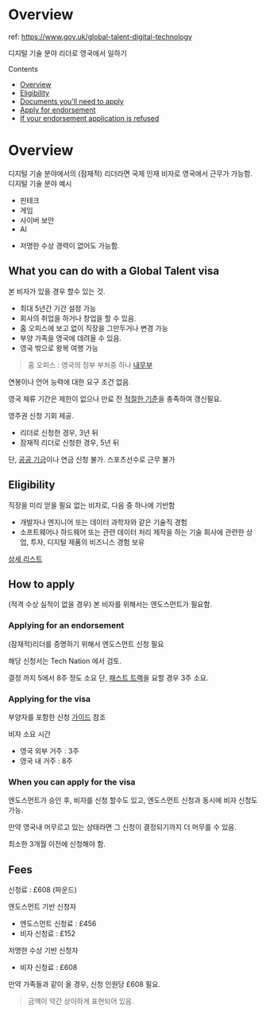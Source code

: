# Overview
ref: https://www.gov.uk/global-talent-digital-technology

디지털 기술 분야 리더로 영국에서 일하기

Contents
- [Overview](./overview)
- [Eligibility](./eligibility)
- [Documents you'll need to apply](./documents)
- [Apply for endorsement](./apply)
- [If your endorsement application is refused](./if_refused)

# Overview
디지털 기술 분야에서의 (잠재적) 리더라면 국제 인재 비자로
영국에서 근무가 가능함.
디지털 기술 분야 예시
 - 핀테크
 - 게임
 - 사이버 보안
 - AI

* 저명한 수상 경력이 없어도 가능함.

## What you can do with a Global Talent visa

본 비자가 있을 경우 할수 있는 것.
- 최대 5년간 기간 설정 가능
- 회사의 취업을 하거나 창업을 할 수 있음.
- 홈 오피스에 보고 없이 직장을 그만두거나 변경 가능
- 부양 가족을 영국에 데려올 수 있음.
- 영국 밖으로 왕복 여행 가능

> 홈 오피스 : 영국의 정부 부처중 하나 [내무부](https://ko.wikipedia.org/wiki/%EC%98%81%EA%B5%AD_%EB%82%B4%EB%AC%B4%EB%B6%80)

연봉이나 언어 능력에 대한 요구 조건 없음.

영국 체류 기간은 제한이 없으나 만료 전 [적절한 기준](https://www.gov.uk/global-talent/extend-your-visa)을 충족하여 갱신필요.

영주권 신청 기회 제공.
- 리더로 신청한 경우, 3년 뒤
- 잠재적 리더로 신청한 경우, 5년 뒤

단, [공공 기금](https://www.gov.uk/government/publications/public-funds--2/public-funds)이나 연금 신청 불가. 스포츠선수로 근무 불가

## Eligibility
직장을 미리 얻을 필요 없는 비자로, 다음 중 하나에 기반함
- 개발자나 엔지니어 또는 데이터 과학자와 같은 기술직 경험
- 소프트웨어나 하드웨어 또는 관련 데이터 처리 제작을 하는 기술 회사에 관련한 상업, 투자, 디지털 제품의 비즈니스 경험 보유 

[상세 리스트](https://www.gov.uk/government/publications/global-talent-endorsing-bodies/technical-or-business-skills-covered-by-tech-nation)


## How to apply
(적격 수상 실적이 없을 경우) 본 비자를 위해서는 엔도스먼트가 필요함.

### Applying for an endorsement
(잠재적)리더를 증명하기 위해서 엔도스먼트 신청 필요

해당 신청서는 Tech Nation 에서 검토.

결정 까지 5에서 8주 정도 소요
단, [패스트 트랙](https://www.gov.uk/global-talent-digital-technology/eligibility)을 요할 경우 3주 소요.

### Applying for the visa
부양자를 포함한 신청 [가이드](https://www.gov.uk/global-talent) 참조

비자 소요 시간
- 영국 외부 거주 : 3주
- 영국 내 거주 : 8주

### When you can apply for the visa
엔도스먼트가 승인 후, 비자를 신청 할수도 있고, 
엔도스먼트 신청과 동시에 비자 신청도 가능.

만약 영국내 머무르고 있는 상태라면 그 신청이 결정되기까지 더 머무를 수 있음.

최소한 3개월 이전에 신청해야 함.

## Fees
신청료 : £608 (파운드)

엔도스먼트 기반 신청자
 - 엔도스먼트 신청료 : £456
 - 비자 신청료 : £152

저명한 수상 기반 신청자
 - 비자 신청료 : £608

만약 가족들과 같이 올 경우, 신청 인원당 £608 필요.

> 금액이 약간 상이하게 표현되어 있음.